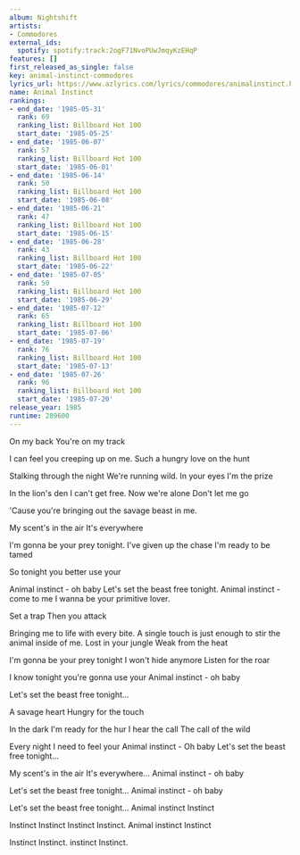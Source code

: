 ```yaml
---
album: Nightshift
artists:
- Commodores
external_ids:
  spotify: spotify:track:2ogF71NvoPUwJmqyKzEHqP
features: []
first_released_as_single: false
key: animal-instinct-commodores
lyrics_url: https://www.azlyrics.com/lyrics/commodores/animalinstinct.html
name: Animal Instinct
rankings:
- end_date: '1985-05-31'
  rank: 69
  ranking_list: Billboard Hot 100
  start_date: '1985-05-25'
- end_date: '1985-06-07'
  rank: 57
  ranking_list: Billboard Hot 100
  start_date: '1985-06-01'
- end_date: '1985-06-14'
  rank: 50
  ranking_list: Billboard Hot 100
  start_date: '1985-06-08'
- end_date: '1985-06-21'
  rank: 47
  ranking_list: Billboard Hot 100
  start_date: '1985-06-15'
- end_date: '1985-06-28'
  rank: 43
  ranking_list: Billboard Hot 100
  start_date: '1985-06-22'
- end_date: '1985-07-05'
  rank: 50
  ranking_list: Billboard Hot 100
  start_date: '1985-06-29'
- end_date: '1985-07-12'
  rank: 65
  ranking_list: Billboard Hot 100
  start_date: '1985-07-06'
- end_date: '1985-07-19'
  rank: 76
  ranking_list: Billboard Hot 100
  start_date: '1985-07-13'
- end_date: '1985-07-26'
  rank: 96
  ranking_list: Billboard Hot 100
  start_date: '1985-07-20'
release_year: 1985
runtime: 289600
---
```

On my back
You're on my track

I can feel you creeping up on me.
Such a hungry love on the hunt

Stalking through the night
We're running wild.
In your eyes I'm the prize

In the lion's den I can't get free.
Now we're alone
Don't let me go

'Cause you're bringing out the savage beast in me.

My scent's in the air
It's everywhere

I'm gonna be your prey tonight.
I've given up the chase
I'm ready to be tamed

So tonight you better use your

Animal instinct - oh baby
Let's set the beast free tonight.
Animal instinct - come to me
I wanna be your primitive lover.

Set a trap
Then you attack

Bringing me to life with every bite.
A single touch is just enough to stir the animal inside of me.
Lost in your jungle
Weak from the heat

I'm gonna be your prey tonight
I won't hide anymore
Listen for the roar

I know tonight you're gonna use your
Animal instinct - oh baby

Let's set the beast free tonight...

A savage heart
Hungry for the touch

In the dark I'm ready for the hur
I hear the call
The call of the wild

Every night I need to feel your
Animal instinct -
Oh baby
Let's set the beast free tonight...

My scent's in the air
It's everywhere...
Animal instinct - oh baby

Let's set the beast free tonight...
Animal instinct - oh baby

Let's set the beast free tonight...
Animal instinct
Instinct

Instinct
Instinct
Instinct
Instinct.
Animal instinct
Instinct

Instinct
Instinct. instinct
Instinct.
